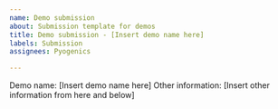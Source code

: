 ```yaml
---
name: Demo submission
about: Submission template for demos
title: Demo submission - [Insert demo name here]
labels: Submission
assignees: Pyogenics

---
```


Demo name: [Insert demo name here]
Other information: [Insert other information from here and below]
